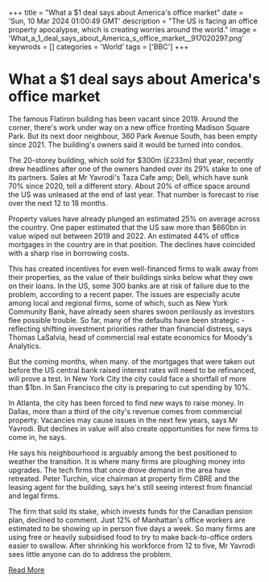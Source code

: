 +++
title = "What a $1 deal says about America's office market"
date = 'Sun, 10 Mar 2024 01:00:49 GMT'
description = "The US is facing an office property apocalypse, which is creating worries around the world."
image = 'What_a_1_deal_says_about_America_s_office_market__917020297.png'
keywrods =  []
categories = 'World'
tags = ['BBC']
+++

# What a $1 deal says about America's office market

The famous Flatiron building has been vacant since 2019.
Around the corner, there<bb>'s work under way on a new office fronting Madison Square Park.
But its next door neighbour, 360 Park Avenue South, has been empty since 2021.
The building's owners said it would be turned into condos.

The 20-storey building, which sold for $300m (£233m) that year, recently drew headlines after one of the owners handed over its 29% stake to one of its partners.
Sales at Mr Yavrodi<bb>'s Taza Cafe <bb>amp; Deli, which have sunk 70% since 2020, tell a different story.
About 20% of office space around the US was unleased at the end of last year.
That number is forecast to rise over the next 12 to 18 months.

Property values have already plunged an estimated 25% on average across the country.
One paper estimated that the US saw more than $660bn in value wiped out between 2019 and 2022.
An estimated 44% of office mortgages in the country are in that position.
The declines have coincided with a sharp rise in borrowing costs.

This has created incentives for even well-financed firms to walk away from their properties, as the value of their buildings sinks below what they owe on their loans.
In the US, some 300 banks are at risk of failure due to the problem, according to a recent paper.
The issues are especially acute among local and regional firms, some of which, such as New York Community Bank, have already seen shares swoon perilously as investors flee possible trouble.
So far, many of the defaults have been strategic - reflecting shifting investment priorities rather than financial distress, says Thomas LaSalvia, head of commercial real estate economics for Moody<bb>'s Analytics.

But the coming months, when many.
of the mortgages that were taken out before the US central bank raised interest rates will need to be refinanced, will prove a test.
In New York City the city could face a shortfall of more than $1bn.
In San Francisco the city is preparing to cut spending by 10%.

In Atlanta, the city has been forced to find new ways to raise money.
In Dallas, more than a third of the city's revenue comes from commercial property.
Vacancies may cause issues in the next few years, says Mr Yavrodi.
But declines in value will also create opportunities for new firms to come in, he says.

He says his neighbourhood is arguably among the best positioned to weather the transition.
It is where many firms are ploughing money into upgrades.
The tech firms that once drove demand in the area have retreated.
Peter Turchin, vice chairman at property firm CBRE and the leasing agent for the building, says he<bb>'s still seeing interest from financial and legal firms.

The firm that sold its stake, which invests funds for the Canadian pension plan, declined to comment.
Just 12% of Manhattan<bb>'s office workers are estimated to be showing up in person five days a week.
So many firms are using free or heavily subsidised food to try to make back-to-office orders easier to swallow.
After shrinking his workforce from 12 to five, Mr Yavrodi sees little anyone can do to address the problem.


[Read More](https://www.bbc.co.uk/news/business-68472143)
